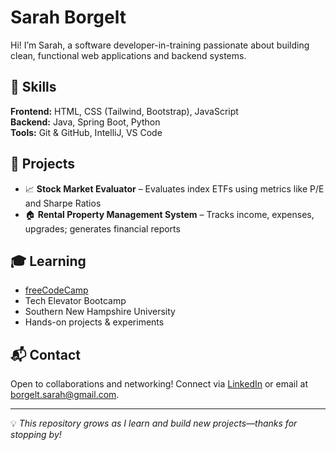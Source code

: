 # Sarah Borgelt

Hi! I’m Sarah, a software developer-in-training passionate about building clean, functional web applications and backend systems.

## 🧠 Skills

**Frontend:** HTML, CSS (Tailwind, Bootstrap), JavaScript  
**Backend:** Java, Spring Boot, Python  
**Tools:** Git & GitHub, IntelliJ, VS Code  

## 📁 Projects

- 📈 **Stock Market Evaluator** – Evaluates index ETFs using metrics like P/E and Sharpe Ratios 
- 🏠 **Rental Property Management System** – Tracks income, expenses, upgrades; generates financial reports

## 🎓 Learning

- [freeCodeCamp](https://www.freecodecamp.org/)  
- Tech Elevator Bootcamp  
- Southern New Hampshire University  
- Hands-on projects & experiments

## 📬 Contact

Open to collaborations and networking! Connect via [LinkedIn](#) or email at borgelt.sarah@gmail.com.

---

💡 _This repository grows as I learn and build new projects—thanks for stopping by!_
